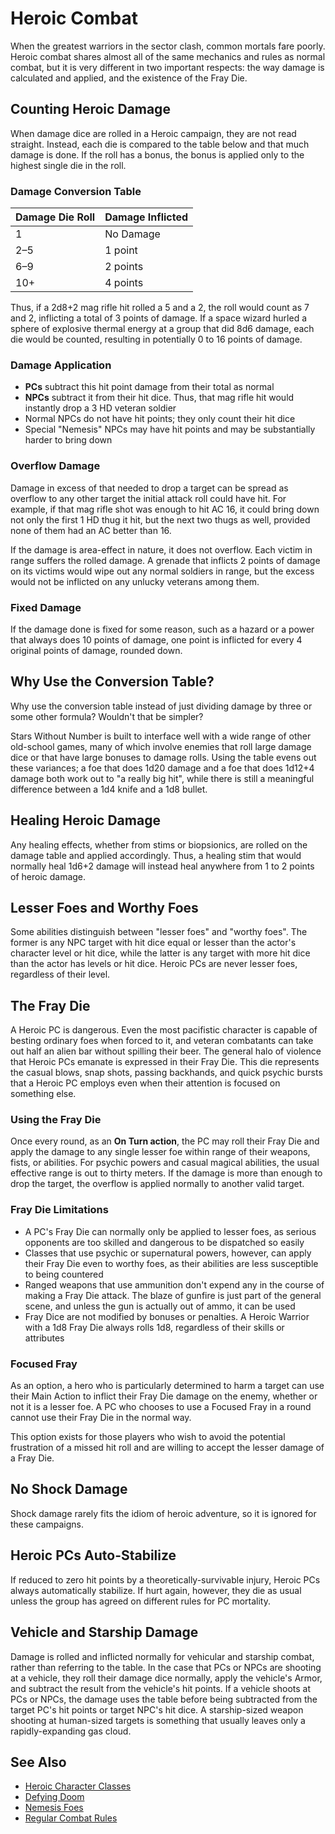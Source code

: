 # Heroic Combat

When the greatest warriors in the sector clash, common mortals fare poorly. Heroic combat shares almost all of the same mechanics and rules as normal combat, but it is very different in two important respects: the way damage is calculated and applied, and the existence of the Fray Die.

## Counting Heroic Damage

When damage dice are rolled in a Heroic campaign, they are not read straight. Instead, each die is compared to the table below and that much damage is done. If the roll has a bonus, the bonus is applied only to the highest single die in the roll.

### Damage Conversion Table

| Damage Die Roll | Damage Inflicted |
|-----------------|------------------|
| 1               | No Damage        |
| 2–5             | 1 point          |
| 6–9             | 2 points         |
| 10+             | 4 points         |

Thus, if a 2d8+2 mag rifle hit rolled a 5 and a 2, the roll would count as 7 and 2, inflicting a total of 3 points of damage. If a space wizard hurled a sphere of explosive thermal energy at a group that did 8d6 damage, each die would be counted, resulting in potentially 0 to 16 points of damage.

### Damage Application

- **PCs** subtract this hit point damage from their total as normal
- **NPCs** subtract it from their hit dice. Thus, that mag rifle hit would instantly drop a 3 HD veteran soldier
- Normal NPCs do not have hit points; they only count their hit dice
- Special "Nemesis" NPCs may have hit points and may be substantially harder to bring down

### Overflow Damage

Damage in excess of that needed to drop a target can be spread as overflow to any other target the initial attack roll could have hit. For example, if that mag rifle shot was enough to hit AC 16, it could bring down not only the first 1 HD thug it hit, but the next two thugs as well, provided none of them had an AC better than 16.

If the damage is area-effect in nature, it does not overflow. Each victim in range suffers the rolled damage. A grenade that inflicts 2 points of damage on its victims would wipe out any normal soldiers in range, but the excess would not be inflicted on any unlucky veterans among them.

### Fixed Damage

If the damage done is fixed for some reason, such as a hazard or a power that always does 10 points of damage, one point is inflicted for every 4 original points of damage, rounded down.

## Why Use the Conversion Table?

Why use the conversion table instead of just dividing damage by three or some other formula? Wouldn't that be simpler?

Stars Without Number is built to interface well with a wide range of other old-school games, many of which involve enemies that roll large damage dice or that have large bonuses to damage rolls. Using the table evens out these variances; a foe that does 1d20 damage and a foe that does 1d12+4 damage both work out to "a really big hit", while there is still a meaningful difference between a 1d4 knife and a 1d8 bullet.

## Healing Heroic Damage

Any healing effects, whether from stims or biopsionics, are rolled on the damage table and applied accordingly. Thus, a healing stim that would normally heal 1d6+2 damage will instead heal anywhere from 1 to 2 points of heroic damage.

## Lesser Foes and Worthy Foes

Some abilities distinguish between "lesser foes" and "worthy foes". The former is any NPC target with hit dice equal or lesser than the actor's character level or hit dice, while the latter is any target with more hit dice than the actor has levels or hit dice. Heroic PCs are never lesser foes, regardless of their level.

## The Fray Die

A Heroic PC is dangerous. Even the most pacifistic character is capable of besting ordinary foes when forced to it, and veteran combatants can take out half an alien bar without spilling their beer. The general halo of violence that Heroic PCs emanate is expressed in their Fray Die. This die represents the casual blows, snap shots, passing backhands, and quick psychic bursts that a Heroic PC employs even when their attention is focused on something else.

### Using the Fray Die

Once every round, as an **On Turn action**, the PC may roll their Fray Die and apply the damage to any single lesser foe within range of their weapons, fists, or abilities. For psychic powers and casual magical abilities, the usual effective range is out to thirty meters. If the damage is more than enough to drop the target, the overflow is applied normally to another valid target.

### Fray Die Limitations

- A PC's Fray Die can normally only be applied to lesser foes, as serious opponents are too skilled and dangerous to be dispatched so easily
- Classes that use psychic or supernatural powers, however, can apply their Fray Die even to worthy foes, as their abilities are less susceptible to being countered
- Ranged weapons that use ammunition don't expend any in the course of making a Fray Die attack. The blaze of gunfire is just part of the general scene, and unless the gun is actually out of ammo, it can be used
- Fray Dice are not modified by bonuses or penalties. A Heroic Warrior with a 1d8 Fray Die always rolls 1d8, regardless of their skills or attributes

### Focused Fray

As an option, a hero who is particularly determined to harm a target can use their Main Action to inflict their Fray Die damage on the enemy, whether or not it is a lesser foe. A PC who chooses to use a Focused Fray in a round cannot use their Fray Die in the normal way.

This option exists for those players who wish to avoid the potential frustration of a missed hit roll and are willing to accept the lesser damage of a Fray Die.

## No Shock Damage

Shock damage rarely fits the idiom of heroic adventure, so it is ignored for these campaigns.

## Heroic PCs Auto-Stabilize

If reduced to zero hit points by a theoretically-survivable injury, Heroic PCs always automatically stabilize. If hurt again, however, they die as usual unless the group has agreed on different rules for PC mortality.

## Vehicle and Starship Damage

Damage is rolled and inflicted normally for vehicular and starship combat, rather than referring to the table. In the case that PCs or NPCs are shooting at a vehicle, they roll their damage dice normally, apply the vehicle's Armor, and subtract the result from the vehicle's hit points. If a vehicle shoots at PCs or NPCs, the damage uses the table before being subtracted from the target PC's hit points or target NPC's hit dice. A starship-sized weapon shooting at human-sized targets is something that usually leaves only a rapidly-expanding gas cloud.

## See Also

- [Heroic Character Classes](heroic-character-classes.md)
- [Defying Doom](defying-doom.md)
- [Nemesis Foes](nemesis-foes.md)
- [Regular Combat Rules](../systems/combat.md)